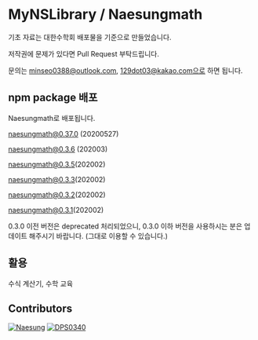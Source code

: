 # MyNSLibrary / Naesungmath

기초 자료는 대한수학회 배포물을 기준으로 만들었습니다.

저작권에 문제가 있다면 Pull Request 부탁드립니다.

문의는 minseo0388@outlook.com, 129dot03@kakao.com으로 하면 됩니다.

## npm package 배포
Naesungmath로 배포됩니다.

naesungmath@0.37.0 (20200527)

naesungmath@0.3.6 (202003)

naesungmath@0.3.5(202002)

naesungmath@0.3.3(202002)

naesungmath@0.3.2(202002)

naesungmath@0.3.1(202002)

0.3.0 이전 버전은 deprecated 처리되었으니, 0.3.0 이하 버전을 사용하시는 분은 업데이트 해주시기 바랍니다. (그대로 이용할 수 있습니다.)

## 활용
수식 계산기, 수학 교육

## Contributors

[![Naesung](https://avatars0.githubusercontent.com/u/42634731?s=460&v=4)](https://github.com/Naesung) 
[![DPS0340](https://avatars0.githubusercontent.com/u/32592965?s=460&v=4)](https://github.com/DPS0340)

